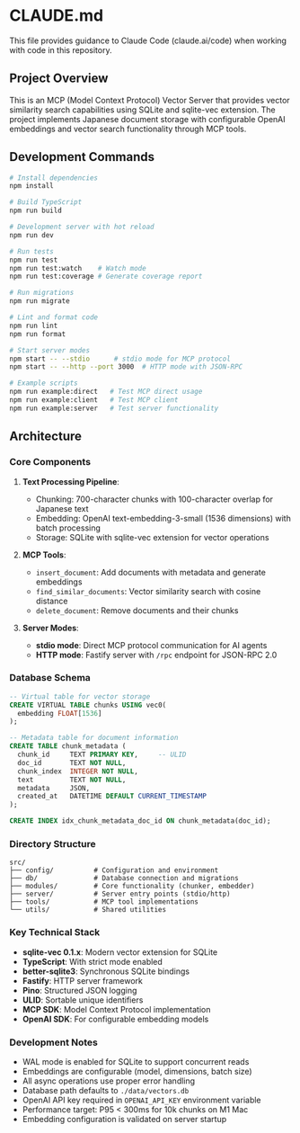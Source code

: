 # CLAUDE.md

This file provides guidance to Claude Code (claude.ai/code) when working with code in this repository.

## Project Overview

This is an MCP (Model Context Protocol) Vector Server that provides vector similarity search capabilities using SQLite and sqlite-vec extension. The project implements Japanese document storage with configurable OpenAI embeddings and vector search functionality through MCP tools.

## Development Commands

```bash
# Install dependencies
npm install

# Build TypeScript
npm run build

# Development server with hot reload
npm run dev

# Run tests
npm run test
npm run test:watch    # Watch mode
npm run test:coverage # Generate coverage report

# Run migrations
npm run migrate

# Lint and format code
npm run lint
npm run format

# Start server modes
npm start -- --stdio      # stdio mode for MCP protocol
npm start -- --http --port 3000  # HTTP mode with JSON-RPC

# Example scripts
npm run example:direct   # Test MCP direct usage
npm run example:client   # Test MCP client
npm run example:server   # Test server functionality
```

## Architecture

### Core Components

1. **Text Processing Pipeline**:
   - Chunking: 700-character chunks with 100-character overlap for Japanese text
   - Embedding: OpenAI text-embedding-3-small (1536 dimensions) with batch processing
   - Storage: SQLite with sqlite-vec extension for vector operations

2. **MCP Tools**:
   - `insert_document`: Add documents with metadata and generate embeddings
   - `find_similar_documents`: Vector similarity search with cosine distance
   - `delete_document`: Remove documents and their chunks

3. **Server Modes**:
   - **stdio mode**: Direct MCP protocol communication for AI agents
   - **HTTP mode**: Fastify server with `/rpc` endpoint for JSON-RPC 2.0

### Database Schema

```sql
-- Virtual table for vector storage
CREATE VIRTUAL TABLE chunks USING vec0(
  embedding FLOAT[1536]
);

-- Metadata table for document information
CREATE TABLE chunk_metadata (
  chunk_id     TEXT PRIMARY KEY,     -- ULID
  doc_id       TEXT NOT NULL,
  chunk_index  INTEGER NOT NULL,
  text         TEXT NOT NULL,
  metadata     JSON,
  created_at   DATETIME DEFAULT CURRENT_TIMESTAMP
);

CREATE INDEX idx_chunk_metadata_doc_id ON chunk_metadata(doc_id);
```

### Directory Structure

```
src/
├── config/          # Configuration and environment
├── db/              # Database connection and migrations
├── modules/         # Core functionality (chunker, embedder)
├── server/          # Server entry points (stdio/http)
├── tools/           # MCP tool implementations
└── utils/           # Shared utilities
```

### Key Technical Stack

- **sqlite-vec 0.1.x**: Modern vector extension for SQLite
- **TypeScript**: With strict mode enabled
- **better-sqlite3**: Synchronous SQLite bindings
- **Fastify**: HTTP server framework
- **Pino**: Structured JSON logging
- **ULID**: Sortable unique identifiers
- **MCP SDK**: Model Context Protocol implementation
- **OpenAI SDK**: For configurable embedding models

### Development Notes

- WAL mode is enabled for SQLite to support concurrent reads
- Embeddings are configurable (model, dimensions, batch size)
- All async operations use proper error handling
- Database path defaults to `./data/vectors.db`
- OpenAI API key required in `OPENAI_API_KEY` environment variable
- Performance target: P95 < 300ms for 10k chunks on M1 Mac
- Embedding configuration is validated on server startup